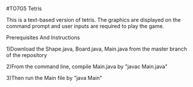 #TO7G5
Tetris

This is a text-based version of tetris. The graphics are displayed on the command prompt and user inputs are required to play the game.
  

Prerequisites And Instructions

  1)Download the Shape.java, Board.java, Main.java from the master branch of the repository
  
  2)From the command line, compile Main.java by "javac Main.java"
  
  3)Then run the Main file by "java Main"
  
  

